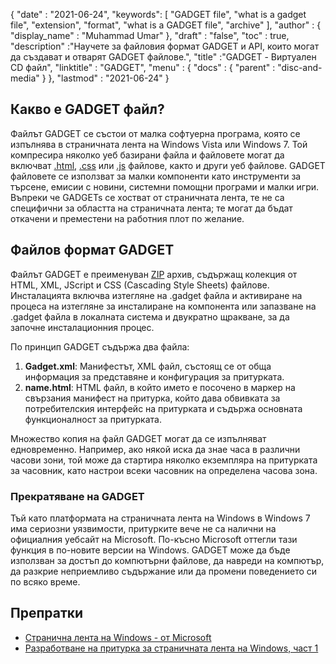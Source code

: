 {
  "date" : "2021-06-24",
  "keywords": [ "GADGET file", "what is a gadget file", "extension", "format", "what is a GADGET file", "archive" ],
  "author" : {
    "display_name" : "Muhammad Umar"
},
  "draft" : "false",
   "toc" : true,
  "description" :"Научете за файловия формат GADGET и API, които могат да създават и отварят GADGET файлове.",
  "title" :"GADGET - Виртуален CD файл",
  "linktitle" : "GADGET",
  "menu" : {
    "docs" : {
      "parent" : "disc-and-media"
}
},
  "lastmod" : "2021-06-24"
}

## Какво е GADGET файл?

Файлът GADGET се състои от малка софтуерна програма, която се изпълнява в страничната лента на Windows Vista или Windows 7. Той компресира няколко уеб базирани файла и файловете могат да включват [.html](/bg/web/html/), [.css](/bg/web/css) или [.js](/bg/web/js/) файлове, както и други уеб файлове. GADGET файловете се използват за малки компоненти като инструменти за търсене, емисии с новини, системни помощни програми и малки игри. Въпреки че GADGETs се хостват от страничната лента, те не са специфични за областта на страничната лента; те могат да бъдат откачени и преместени на работния плот по желание.

## Файлов формат GADGET

Файлът GADGET е преименуван [ZIP](/bg/compression/zip/) архив, съдържащ колекция от HTML, XML, JScript и CSS (Cascading Style Sheets) файлове. Инсталацията включва изтегляне на .gadget файла и активиране на процеса на изтегляне за инсталиране на компонента или запазване на .gadget файла в локалната система и двукратно щракване, за да започне инсталационния процес.

По принцип GADGET съдържа два файла:

1. **Gadget.xml**: Манифестът, XML файл, състоящ се от обща информация за представяне и конфигурация за притурката.
2. **name.html**: HTML файл, в който името е посочено в<name> маркер на свързания манифест на притурка, който дава обвивката за потребителския интерфейс на притурката и съдържа основната функционалност за притурката.

Множество копия на файл GADGET могат да се изпълняват едновременно. Например, ако някой иска да знае часа в различни часови зони, той може да стартира няколко екземпляра на притурката за часовник, като настрои всеки часовник на определена часова зона.

### Прекратяване на GADGET

Тъй като платформата на страничната лента на Windows в Windows 7 има сериозни уязвимости, притурките вече не са налични на официалния уебсайт на Microsoft. По-късно Microsoft оттегли тази функция в по-новите версии на Windows. GADGET може да бъде използван за достъп до компютърни файлове, да навреди на компютър, да разкрие неприемливо съдържание или да промени поведението си по всяко време.

## Препратки

* [Странична лента на Windows - от Microsoft](https://docs.microsoft.com/en-us/previous-versions/windows/desktop/sidebar/-sidebar-entry)
* [Разработване на притурка за страничната лента на Windows, част 1](https://docs.microsoft.com/en-us/previous-versions/windows/desktop/sidebar/-sidebar-overview-gdo)

